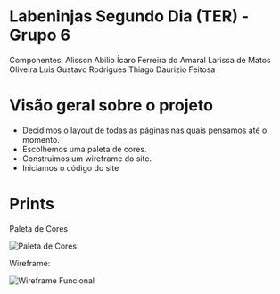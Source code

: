 ﻿# Labeninjas Segundo Dia (TER) - Grupo 6

Componentes: 
Alisson Abilio
Ícaro Ferreira do Amaral
Larissa de Matos Oliveira
Luis Gustavo Rodrigues
Thiago Daurizio Feitosa

# Visão geral sobre o projeto

-   Decidimos o layout de todas as páginas nas quais pensamos até o momento.
-   Escolhemos uma paleta de cores.
-   Construimos um wireframe do site.
- Iniciamos o código do site

# Prints

Paleta de Cores

![Paleta de Cores](https://i.imgur.com/JI36Qyf.jpeg)


Wireframe:

![Wireframe Funcional](https://i.imgur.com/7tOtDMV.png)
